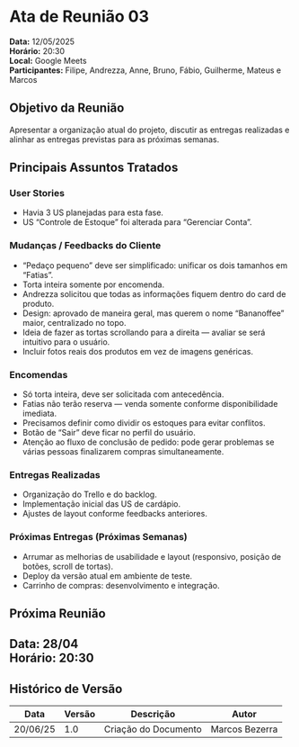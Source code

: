 # Ata de Reunião 03

**Data:** 12/05/2025  
**Horário:** 20:30  
**Local:** Google Meets  
**Participantes:** Filipe, Andrezza,  Anne, Bruno, Fábio, Guilherme, Mateus e Marcos  

## Objetivo da Reunião
Apresentar a organização atual do projeto, discutir as entregas realizadas e alinhar as entregas previstas para as próximas semanas.

## Principais Assuntos Tratados

### User Stories
- Havia 3 US planejadas para esta fase.  
- US “Controle de Estoque” foi alterada para “Gerenciar Conta”.

### Mudanças / Feedbacks do Cliente
- “Pedaço pequeno” deve ser simplificado: unificar os dois tamanhos em “Fatias”.  
- Torta inteira somente por encomenda.   
- Andrezza solicitou que todas as informações fiquem dentro do card de produto.  
- Design: aprovado de maneira geral, mas querem o nome “Bananoffee” maior, centralizado no topo.  
- Ideia de fazer as tortas scrollando para a direita — avaliar se será intuitivo para o usuário.  
- Incluir fotos reais dos produtos em vez de imagens genéricas.

### Encomendas
- Só torta inteira, deve ser solicitada com antecedência.  
- Fatias não terão reserva — venda somente conforme disponibilidade imediata.  
- Precisamos definir como dividir os estoques para evitar conflitos.  
- Botão de “Sair” deve ficar no perfil do usuário.  
- Atenção ao fluxo de conclusão de pedido: pode gerar problemas se várias pessoas finalizarem compras simultaneamente.

### Entregas Realizadas
- Organização do Trello e do backlog.  
- Implementação inicial das US de cardápio.  
- Ajustes de layout conforme feedbacks anteriores.

### Próximas Entregas (Próximas Semanas)
- Arrumar as melhorias de usabilidade e layout (responsivo, posição de botões, scroll de tortas).  
- Deploy da versão atual em ambiente de teste.  
- Carrinho de compras: desenvolvimento e integração.

## Próxima Reunião
**Data:** 28/04  
**Horário:** 20:30  
---

## Histórico de Versão

| Data     | Versão | Descrição             | Autor              |
| -------- | ------ | --------------------- | ------------------ |
| 20/06/25 | 1.0    | Criação do Documento  | Marcos Bezerra     |